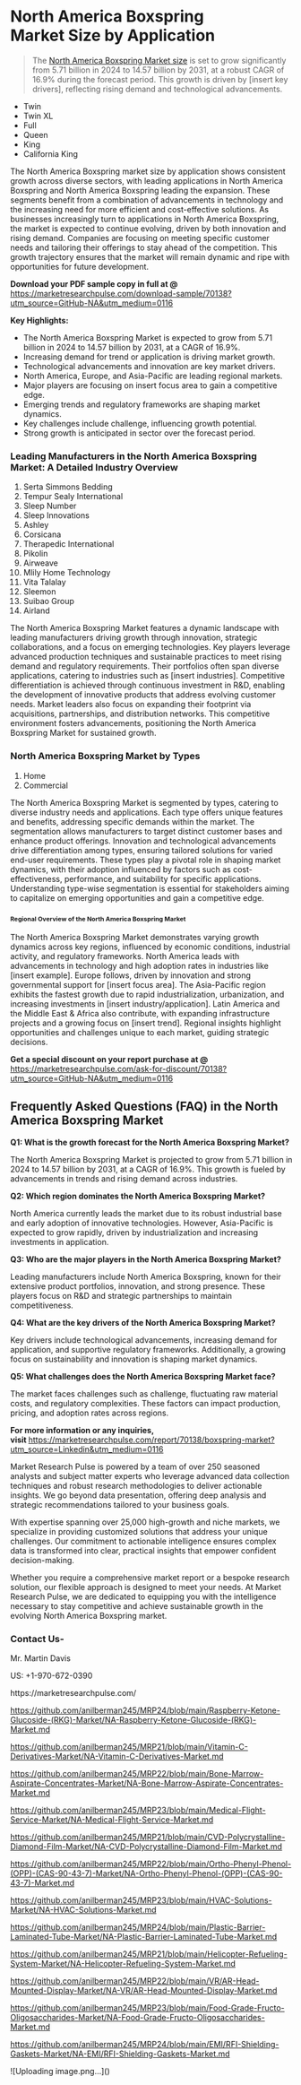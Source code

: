 <h1>North America Boxspring Market&nbsp;Size by Application</h1><blockquote><p>The <a href="https://marketresearchpulse.com/download-sample/70138?utm_source=GitHub-NA&amp;utm_medium=0116">North America Boxspring Market size</a> is set to grow significantly from 5.71 billion in 2024 to 14.57 billion by 2031, at a robust CAGR of 16.9% during the forecast period. This growth is driven by [insert key drivers], reflecting rising demand and technological advancements.</p></blockquote><ul><li>Twin<li> Twin XL<li> Full<li> Queen<li> King<li> California King</li></ul><p>The North America Boxspring market size by application shows consistent growth across diverse sectors, with leading applications in North America Boxspring and North America Boxspring leading the expansion. These segments benefit from a combination of advancements in technology and the increasing need for more efficient and cost-effective solutions. As businesses increasingly turn to applications in North America Boxspring, the market is expected to continue evolving, driven by both innovation and rising demand. Companies are focusing on meeting specific customer needs and tailoring their offerings to stay ahead of the competition. This growth trajectory ensures that the market will remain dynamic and ripe with opportunities for future development.</p><p><strong>Download your PDF sample copy in full at @ </strong><a href="https://marketresearchpulse.com/download-sample/70138?utm_source=GitHub-NA&amp;utm_medium=0116">https://marketresearchpulse.com/download-sample/70138?utm_source=GitHub-NA&amp;utm_medium=0116</a></p><p><strong>Key Highlights: </strong></p><ul><li>The North America Boxspring Market is expected to grow from 5.71 billion in 2024 to 14.57 billion by 2031, at a CAGR of 16.9%.</li><li>Increasing demand for trend or application is driving market growth.</li><li>Technological advancements and innovation are key market drivers.</li><li>North America, Europe, and Asia-Pacific are leading regional markets.</li><li>Major players are focusing on insert focus area to gain a competitive edge.</li><li>Emerging trends and regulatory frameworks are shaping market dynamics.</li><li>Key challenges include challenge, influencing growth potential.</li><li>Strong growth is anticipated in sector over the forecast period.</li></ul><h3>Leading Manufacturers in the North America Boxspring Market: A Detailed Industry Overview</h3><ol><li>Serta Simmons Bedding</li><li>Tempur Sealy International</li><li>Sleep Number</li><li>Sleep Innovations</li><li>Ashley</li><li>Corsicana</li><li>Therapedic International</li><li>Pikolin</li><li>Airweave</li><li>Mlily Home Technology</li><li>Vita Talalay</li><li>Sleemon</li><li>Suibao Group</li><li>Airland</li></ol><div class="flex max-w-full flex-col flex-grow"><div class="min-h-8 text-message flex w-full flex-col items-end gap-2 whitespace-normal break-words [.text-message+&amp;]:mt-5" dir="auto" data-message-author-role="assistant" data-message-id="fd8432e4-4910-450d-b182-61b7bfb0a01f" data-message-model-slug="gpt-4o"><div class="flex w-full flex-col gap-1 empty:hidden first:pt-[3px]"><div class="markdown prose w-full break-words dark:prose-invert light"><p>The North America Boxspring Market features a dynamic landscape with leading manufacturers driving growth through innovation, strategic collaborations, and a focus on emerging technologies. Key players leverage advanced production techniques and sustainable practices to meet rising demand and regulatory requirements. Their portfolios often span diverse applications, catering to industries such as [insert industries]. Competitive differentiation is achieved through continuous investment in R&amp;D, enabling the development of innovative products that address evolving customer needs. Market leaders also focus on expanding their footprint via acquisitions, partnerships, and distribution networks. This competitive environment fosters advancements, positioning the North America Boxspring Market for sustained growth.</p></div></div></div></div><h3>North America Boxspring Market by Types</h3><ol><li>Home<li> Commercial</li></ol><div class="flex max-w-full flex-col flex-grow"><div class="min-h-8 text-message flex w-full flex-col items-end gap-2 whitespace-normal break-words [.text-message+&amp;]:mt-5" dir="auto" data-message-author-role="assistant" data-message-id="084470be-0bb7-4664-bddf-5156b4f41249" data-message-model-slug="gpt-4o-mini"><div class="flex w-full flex-col gap-1 empty:hidden first:pt-[3px]"><div class="markdown prose w-full break-words dark:prose-invert light"><p>The North America Boxspring Market is segmented by types, catering to diverse industry needs and applications. Each type offers unique features and benefits, addressing specific demands within the market. The segmentation allows manufacturers to target distinct customer bases and enhance product offerings. Innovation and technological advancements drive differentiation among types, ensuring tailored solutions for varied end-user requirements. These types play a pivotal role in shaping market dynamics, with their adoption influenced by factors such as cost-effectiveness, performance, and suitability for specific applications. Understanding type-wise segmentation is essential for stakeholders aiming to capitalize on emerging opportunities and gain a competitive edge.</p></div></div></div></div><h3><span style="font-size: 11px;">Regional Overview of the North America Boxspring Market</span></h3><div class="flex max-w-full flex-col flex-grow"><div class="min-h-8 text-message flex w-full flex-col items-end gap-2 whitespace-normal break-words [.text-message+&amp;]:mt-5" dir="auto" data-message-author-role="assistant" data-message-id="e9038762-ce64-4e30-91c9-9bd413514231" data-message-model-slug="gpt-4o-mini"><div class="flex w-full flex-col gap-1 empty:hidden first:pt-[3px]"><div class="markdown prose w-full break-words dark:prose-invert light"><p>The North America Boxspring Market demonstrates varying growth dynamics across key regions, influenced by economic conditions, industrial activity, and regulatory frameworks. North America leads with advancements in technology and high adoption rates in industries like [insert example]. Europe follows, driven by innovation and strong governmental support for [insert focus area]. The Asia-Pacific region exhibits the fastest growth due to rapid industrialization, urbanization, and increasing investments in [insert industry/application]. Latin America and the Middle East &amp; Africa also contribute, with expanding infrastructure projects and a growing focus on [insert trend]. Regional insights highlight opportunities and challenges unique to each market, guiding strategic decisions.</p></div></div></div></div><p><strong>Get a special discount on your report purchase at @ </strong><a href="https://marketresearchpulse.com/ask-for-discount/70138?utm_source=GitHub-NA&amp;utm_medium=0116">https://marketresearchpulse.com/ask-for-discount/70138?utm_source=GitHub-NA&amp;utm_medium=0116</a></p><h2>Frequently Asked Questions (FAQ) in the North America Boxspring Market</h2><p><strong>Q1: What is the growth forecast for the North America Boxspring Market?</strong></p><p>The North America Boxspring Market is projected to grow from 5.71 billion in 2024 to 14.57 billion by 2031, at a CAGR of 16.9%. This growth is fueled by advancements in trends and rising demand across industries.</p><p><strong>Q2: Which region dominates the North America Boxspring Market?</strong></p><p>North America currently leads the market due to its robust industrial base and early adoption of innovative technologies. However, Asia-Pacific is expected to grow rapidly, driven by industrialization and increasing investments in application.</p><p><strong>Q3: Who are the major players in the North America Boxspring Market?</strong></p><p>Leading manufacturers include North America Boxspring, known for their extensive product portfolios, innovation, and strong presence. These players focus on R&amp;D and strategic partnerships to maintain competitiveness.</p><p><strong>Q4: What are the key drivers of the North America Boxspring Market?</strong></p><p>Key drivers include technological advancements, increasing demand for application, and supportive regulatory frameworks. Additionally, a growing focus on sustainability and innovation is shaping market dynamics.</p><p><strong>Q5: What challenges does the North America Boxspring Market face?</strong></p><p>The market faces challenges such as challenge, fluctuating raw material costs, and regulatory complexities. These factors can impact production, pricing, and adoption rates across regions.</p><p><strong>For more information or any inquiries, visit&nbsp;</strong><a href="https://marketresearchpulse.com/report/70138/boxspring-market?utm_source=Linkedin&utm_medium=0116">https://marketresearchpulse.com/report/70138/boxspring-market?utm_source=Linkedin&utm_medium=0116</a></p><p>Market Research Pulse is powered by a team of over 250 seasoned analysts and subject matter experts who leverage advanced data collection techniques and robust research methodologies to deliver actionable insights. We go beyond data presentation, offering deep analysis and strategic recommendations tailored to your business goals.</p><p>With expertise spanning over 25,000 high-growth and niche markets, we specialize in providing customized solutions that address your unique challenges. Our commitment to actionable intelligence ensures complex data is transformed into clear, practical insights that empower confident decision-making.</p><p>Whether you require a comprehensive market report or a bespoke research solution, our flexible approach is designed to meet your needs. At Market Research Pulse, we are dedicated to equipping you with the intelligence necessary to stay competitive and achieve sustainable growth in the evolving North America Boxspring market.</p><h3><strong>Contact Us-</strong></h3><p>Mr. Martin Davis</p><p>US: +1-970-672-0390</p><p>https://marketresearchpulse.com/</p><p><a href="https://github.com/anilberman245/MRP24/blob/main/Raspberry-Ketone-Glucoside-(RKG)-Market/NA-Raspberry-Ketone-Glucoside-(RKG)-Market.md">https://github.com/anilberman245/MRP24/blob/main/Raspberry-Ketone-Glucoside-(RKG)-Market/NA-Raspberry-Ketone-Glucoside-(RKG)-Market.md</a></p><p><a href="https://github.com/anilberman245/MRP21/blob/main/Vitamin-C-Derivatives-Market/NA-Vitamin-C-Derivatives-Market.md">https://github.com/anilberman245/MRP21/blob/main/Vitamin-C-Derivatives-Market/NA-Vitamin-C-Derivatives-Market.md</a></p><p><a href="https://github.com/anilberman245/MRP22/blob/main/Bone-Marrow-Aspirate-Concentrates-Market/NA-Bone-Marrow-Aspirate-Concentrates-Market.md">https://github.com/anilberman245/MRP22/blob/main/Bone-Marrow-Aspirate-Concentrates-Market/NA-Bone-Marrow-Aspirate-Concentrates-Market.md</a></p><p><a href="https://github.com/anilberman245/MRP23/blob/main/Medical-Flight-Service-Market/NA-Medical-Flight-Service-Market.md">https://github.com/anilberman245/MRP23/blob/main/Medical-Flight-Service-Market/NA-Medical-Flight-Service-Market.md</a></p><p><a href="https://github.com/anilberman245/MRP21/blob/main/CVD-Polycrystalline-Diamond-Film-Market/NA-CVD-Polycrystalline-Diamond-Film-Market.md">https://github.com/anilberman245/MRP21/blob/main/CVD-Polycrystalline-Diamond-Film-Market/NA-CVD-Polycrystalline-Diamond-Film-Market.md</a></p><p><a href="https://github.com/anilberman245/MRP22/blob/main/Ortho-Phenyl-Phenol-(OPP)-(CAS-90-43-7)-Market/NA-Ortho-Phenyl-Phenol-(OPP)-(CAS-90-43-7)-Market.md">https://github.com/anilberman245/MRP22/blob/main/Ortho-Phenyl-Phenol-(OPP)-(CAS-90-43-7)-Market/NA-Ortho-Phenyl-Phenol-(OPP)-(CAS-90-43-7)-Market.md</a></p><p><a href="https://github.com/anilberman245/MRP23/blob/main/HVAC-Solutions-Market/NA-HVAC-Solutions-Market.md">https://github.com/anilberman245/MRP23/blob/main/HVAC-Solutions-Market/NA-HVAC-Solutions-Market.md</a></p><p><a href="https://github.com/anilberman245/MRP24/blob/main/Plastic-Barrier-Laminated-Tube-Market/NA-Plastic-Barrier-Laminated-Tube-Market.md">https://github.com/anilberman245/MRP24/blob/main/Plastic-Barrier-Laminated-Tube-Market/NA-Plastic-Barrier-Laminated-Tube-Market.md</a></p><p><a href="https://github.com/anilberman245/MRP21/blob/main/Helicopter-Refueling-System-Market/NA-Helicopter-Refueling-System-Market.md">https://github.com/anilberman245/MRP21/blob/main/Helicopter-Refueling-System-Market/NA-Helicopter-Refueling-System-Market.md</a></p><p><a href="https://github.com/anilberman245/MRP22/blob/main/VR/AR-Head-Mounted-Display-Market/NA-VR/AR-Head-Mounted-Display-Market.md">https://github.com/anilberman245/MRP22/blob/main/VR/AR-Head-Mounted-Display-Market/NA-VR/AR-Head-Mounted-Display-Market.md</a></p><p><a href="https://github.com/anilberman245/MRP23/blob/main/Food-Grade-Fructo-Oligosaccharides-Market/NA-Food-Grade-Fructo-Oligosaccharides-Market.md">https://github.com/anilberman245/MRP23/blob/main/Food-Grade-Fructo-Oligosaccharides-Market/NA-Food-Grade-Fructo-Oligosaccharides-Market.md</a></p><p><a href="https://github.com/anilberman245/MRP24/blob/main/EMI/RFI-Shielding-Gaskets-Market/NA-EMI/RFI-Shielding-Gaskets-Market.md">https://github.com/anilberman245/MRP24/blob/main/EMI/RFI-Shielding-Gaskets-Market/NA-EMI/RFI-Shielding-Gaskets-Market.md</a></p>
![Uploading image.png…]()
